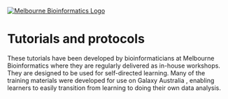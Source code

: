 [![Melbourne Bioinformatics Logo](img/melbioinf_logo.png)](https://www.melbournebioinformatics.org.au/)

# Tutorials and protocols

These tutorials have been developed by bioinformaticians at Melbourne Bioinformatics where they are regularly delivered as in-house workshops. They are designed to be used for self-directed learning. Many of the training materials were developed for use on Galaxy Australia , enabling learners to easily transition from learning to doing their own data analysis. 
